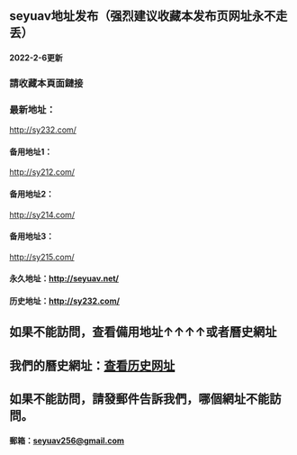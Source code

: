 ## seyuav地址发布（强烈建议收藏本发布页网址永不走丢）
#### 2022-2-6更新
### 請收藏本頁面鏈接
### 最新地址：
http://sy232.com/
#### 备用地址1：
http://sy212.com/
#### 备用地址2：
http://sy214.com/
#### 备用地址3：
http://sy215.com/
#### 永久地址：http://seyuav.net/
#### 历史地址：http://sy232.com/
## 如果不能訪問，查看備用地址↑↑↑↑或者曆史網址
## 我們的曆史網址：[查看历史网址](http://sy232.com/)
## 如果不能訪問，請發郵件告訴我們，哪個網址不能訪問。
#### 郵箱：seyuav256@gmail.com
